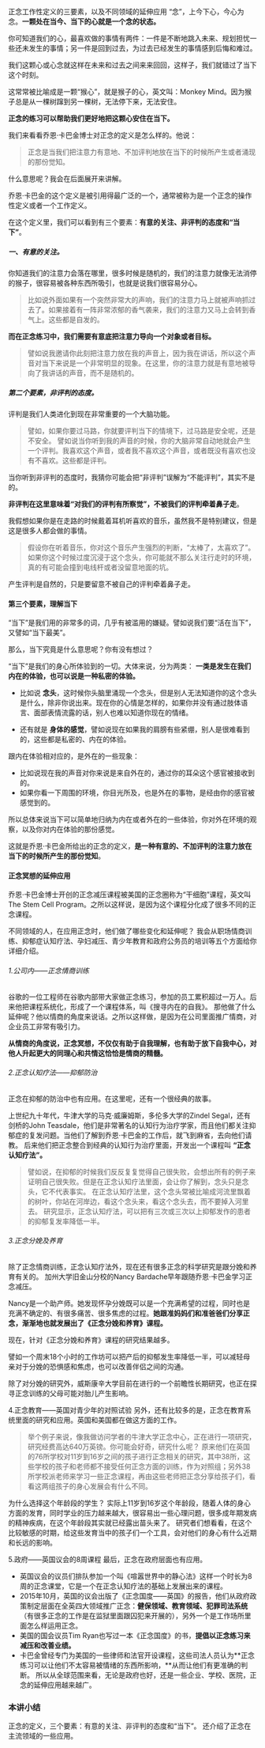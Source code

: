 正念工作性定义的三要素，以及不同领域的延伸应用
“念”，上今下心，今心为念。**一颗处在当今、当下的心就是一个念的状态。**

你可知道我们的心，最喜欢做的事情有两件：一件是不断地跳入未来、规划担忧一些还未发生的事情；另一件是回到过去，为过去已经发生的事情感到后悔和难过。

我们这颗心或心念就这样在未来和过去之间来来回回，这样子，我们就错过了当下这个时刻。

这常常被比喻成是一颗“猴心”，就是猴子的心，英文叫：Monkey Mind。因为猴子总是从一棵树蹿到另一棵树，无法停下来，无法安住。

**正念的练习可以帮助我们更好地把这颗心安住在当下。**

我们来看看乔恩·卡巴金博士对正念的定义是怎么样的。他说：
>正念是当我们把注意力有意地、不加评判地放在当下的时候所产生或者涌现的那份觉知。

什么意思呢？我会在后面展开来讲解。

乔恩·卡巴金的这个定义是被引用得最广泛的一个，通常被称为是一个正念的操作性定义或者一个工作定义。

在这个定义里，我们可以看到有三个要素：**有意的关注、非评判的态度和“当下”**。

##### 一、有意的关注。

你知道我们的注意力会落在哪里，很多时候是随机的，我们的注意力就像无法消停的猴子，很容易被各种东西所吸引，也就是说我们很容易分心。
>比如说外面如果有一个突然非常大的声响，我们的注意力马上就被声响抓过去了。如果接着有一阵非常浓郁的香气袭来，我们的注意力又马上会转到香气上。这些都是自发的。

**而在正念练习中，我们需要有意底把注意力导向一个对象或者目标。**

>譬如说我邀请你此刻把注意力放在我的声音上，因为我在讲话，所以这个声音对当下来说是一个非常明显的现象。在这里，你的注意力就是有意地被导向了我讲话的声音，而不是随机的。

##### 第二个要素，非评判的态度。
评判是我们人类进化到现在非常重要的一个大脑功能。
>譬如，如果你要过马路，你就要评判当下的情境下，过马路是安全呢，还是不安全。
譬如说当你听到我的声音的时候，你的大脑非常自动地就会产生一个评判。我喜欢这个声音，或者我不喜欢这个声音，或者既没有喜欢也没有不喜欢。这些都是评判。

当你听到非评判的态度时，我猜你可能会把“非评判”误解为“不能评判”，其实不是的。

**非评判在这里意味着“对我们的评判有所察觉”，不被我们的评判牵着鼻子走**。

我假想如果你是在走路的时候戴着耳机听喜欢的音乐，虽然我不是特别建议，但是这是很多人都会做的事情。

>假设你在听着音乐，你对这个音乐产生强烈的判断，“太棒了，太喜欢了”。如果你这个时候过度沉浸于这个念头，你可能就不那么关注行走时的环境，真的有可能会撞到电线杆或者没留意地面的坑。

产生评判是自然的，只是要留意不被自己的评判牵着鼻子走。

#### 第三个要素，理解当下
“当下”是我们用的非常多的词，几乎有被滥用的嫌疑。譬如说我们要“活在当下”，又譬如“当下最美”。

那么，当下究竟是什么意思呢？你有没有想过？

“当下”是我们的身心所体验到的一切。大体来说，分为两类：
**一类是发生在我们内在的体验，也可以说是一种私密的体验。**

- 比如说 **念头**，这时候你头脑里涌现一个念头，但是别人无法知道你的这个念头是什么，除非你说出来。现在你的心情是怎样的，如果你并没有通过肢体语言、面部表情流露的话，别人也难以知道你现在的情绪。

- 还有就是 **身体的感觉**，譬如说现在如果我的肩膀有些紧绷，别人是很难看到的，这些都是私密的、内在的体验。

跟内在体验相对应的，是外在的一些现象：
- 比如说现在我的声音对你来说是来自外在的，通过你的耳朵这个感官被接收到的。
- 如果你看一下周围的环境，你目光所及，也是外在的事物，是经由你的感官被感觉到的。

所以总体来说当下可以简单地归纳为内在或者外在的一些体验，你对外在环境的观察，以及你对内在体验的那份感觉。

这就是乔恩·卡巴金所给出的正念的定义，**是一种有意的、不加评判的注意力放在当下的时候所产生的那份觉知**。
#### 正念冥想的延伸应用
乔恩·卡巴金博士开创的正念减压课程被美国的正念圈称为“干细胞”课程，英文叫 The Stem Cell Program。之所以这样说，是因为这个课程分化成了很多不同的正念课程。

不同领域的人，在应用正念时，他们做了哪些变化和延伸呢？
我会从职场情商训练、抑郁症认知疗法、孕妇减压、青少年教育和政府公务员的培训等五个方面给你详细介绍。

###### 1.公司内——正念情商训练
谷歌的一位工程师在谷歌内部带大家做正念练习，参加的员工累积超过一万人。后来他把课程系统化，形成了一个课程体系，叫《搜寻内在的自我》。
那他做了什么延伸呢？他以情商的角度来说话。之所以这样做，是因为在公司里面推广情商，对企业员工非常有吸引力。

**从情商的角度说，正念冥想，不仅仅有助于自我理解，也有助于放下自我中心，对他人升起更大的同理心和共情这恰恰是情商的精髓。**

###### 2.正念认知疗法——抑郁防治
正念在抑郁的防治中也有应用。在这里呢，还有一个很经典的故事。

上世纪九十年代，牛津大学的马克·威廉姆斯，多伦多大学的Zindel Segal，还有剑桥的John Teasdale，他们是非常著名的认知行为治疗学家，而且他们都关注抑郁症的复发问题。当他们了解到乔恩·卡巴金的工作后，就飞到麻省，去向他们请教。
后来他们把正念整合到经典的认知行为治疗里面，开发出一个课程叫 **“正念认知疗法”。**

> 譬如说，在抑郁的时候我们反反复复觉得自己很失败，会想出所有的例子来证明自己很失败。但是在正念认知疗法里面，会让你了解到，念头只是念头，它不代表事实。
在正念认知疗法里，这个念头常被比喻成河流里飘着的树叶，你站在河岸边，看这个念头来，看这个念头去，而不要掉入河里去。
研究显示，正念认知疗法，可以把有三次或三次以上抑郁发作的患者的抑郁复发率降低一半。

###### 3.正念分娩及养育
除了正念情商训练，正念认知疗法外，现在还有很多正念的科学研究是跟分娩和养育有关的。
加州大学旧金山分校的Nancy Bardache早年跟随乔恩·卡巴金学习正念减压。

Nancy是一个助产师。她发现怀孕分娩既可以是一个充满希望的过程，同时也是充满不确定的、有很多痛苦、很多焦虑的过程。**她跟准妈妈们和准爸爸们分享正念，渐渐地也就发展出了《正念分娩和养育》课程。**

现在，针对《正念分娩和养育》课程的研究结果越多。

譬如一个周末18个小时的工作坊可以把产后的抑郁发生率降低一半，可以减轻母亲对于分娩的恐惧感和焦虑，也可以改善伴侣之间的沟通。

除了对分娩的研究外，威斯康辛大学目前在进行的一个前瞻性长期研究，也正在探寻正念训练的父母可能对胎儿产生影响。

4.正念教育——英国对青少年的对照试验
另外，还有比较多的是，正念在教育系统里面的研究和应用。英国和美国都在做这方面的工作。
> 举个例子来说，像我做访问学者的牛津大学正念中心，正在进行一项研究，研究经费高达640万英镑。你可能会好奇，研究什么呢？
原来他们在英国的76所学校对11岁到16岁之间的孩子进行正念相关的研究，其中38所，这些学校的孩子和老师都不接受任何正念方面的训练，作为对照组；另外38所学校派老师来学习一些正念课程，再由这些老师把正念分享给孩子们，看看这两组孩子的身心发展会有什么不同。

为什么选择这个年龄段的学生？
实际上11岁到16岁这个年龄段，随着人体的身心方面的发育，同时学业的压力越来越大，很容易出一些心理问题，很多成年期发病的精神疾病，在这个年龄段其实就已经露出苗头来了。
研究者们想看看，在这个比较敏感的时期，给这些发育当中的孩子们一个工具，会对他们的身心有什么近期和长远的影响。

5.政府——英国议会的8周课程
最后，正念在政府层面也有应用。
- 英国议会的议员们排队参加一个叫《喧嚣世界中的静心法》这样一个时长为8周的正念课堂，它是一个在正念认知疗法的基础上发展出来的课程。
- 2015年10月，英国的议会出版了《正念国度——英国》的报告，他们从政府政策制定层面在全英四大领域推广正念：**健保领域、教育领域、犯罪司法系统**（有很多正念的工作是在监狱里面跟囚犯来开展的），另外一个是工作场所里面怎么样运用正念。
- 美国的国会议员Tim Ryan也写过一本《正念国度》的书，**提倡以正念练习来减压和改善业绩。**
- 卡巴金曾经专门为美国的一些律师和法官开设课程，这些司法人员认为**正念练习可以让他们不太容易被情绪的东西所影响，**从而让他们有更准确的判断。
所以从全球范围来看，无论是政府也好，还是一些企业、学校、医院，正念的延伸应用越来越广。

### 本讲小结
正念的定义，三个要素：有意的关注、非评判的态度和“当下”。
还介绍了正念在主流领域的一些应用。
